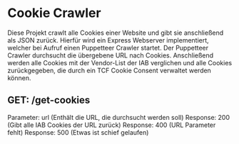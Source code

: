 # Cookie Crawler
Diese Projekt crawlt alle Cookies einer Website und gibt sie anschließend als JSON zurück.
Hierfür wird ein Express Webserver implementiert, welcher bei Aufruf einen Puppetteer Crawler startet. Der Puppetteer Crawler durchsucht die übergebene URL nach Cookies. Anschließend werden alle Cookies mit der Vendor-List der IAB verglichen und alle Cookies zurückgegeben, die durch ein TCF Cookie Consent verwaltet werden können.
## GET: /get-cookies
Parameter: url (Enthält die URL, die durchsucht werden soll)
Response: 200 (Gibt alle IAB Cookies der URL zurück)
Response: 400 (URL Parameter fehlt)
Response: 500 (Etwas ist schief gelaufen)
